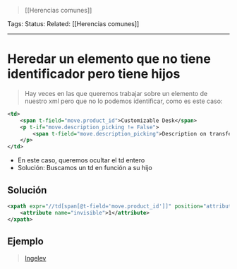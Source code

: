 > [[Herencias comunes]]

Tags: 
Status: 
Related: [[Herencias comunes]]

___

# Heredar un elemento que no tiene identificador pero tiene hijos
> Hay veces en las que queremos trabajar sobre un elemento de nuestro xml pero que no lo podemos identificar, como es este caso:

```xml
<td>  
	<span t-field="move.product_id">Customizable Desk</span>  
	<p t-if="move.description_picking != False">  
		<span t-field="move.description_picking">Description on transfer</span>  
	</p>  
</td>
```

- En este caso, queremos ocultar el td entero
- Solución: Buscamos un td en función a su hijo
## Solución
```xml
<xpath expr="//td[span[@t-field='move.product_id']]" position="attributes">
    <attribute name="invisible">1</attribute>
</xpath>
```

## Ejemplo

>[Ingelev](https://github.com/puntsistemes/ingelev_odoo/pull/3/files)